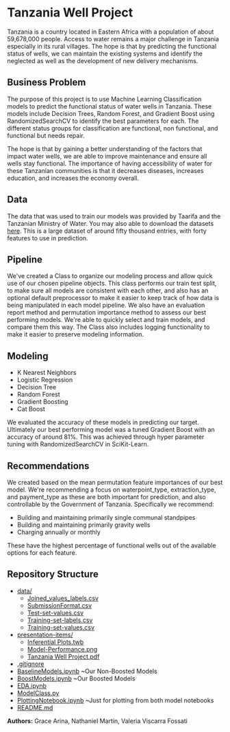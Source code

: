 # Tanzania Well Project

Tanzania is a country located in Eastern Africa with a population of about 59,678,000 people. Access to water remains a major challenge in Tanzania especially in its rural villages. The hope is that by predicting the functional status of wells, we can maintain the existing systems and identify the neglected as well as the development of new delivery mechanisms.

## Business Problem

The purpose of this project is to use Machine Learning Classification models to predict the functional status of water wells in Tanzania. These models include Decision Trees, Random Forest, and Gradient Boost using RandomizedSearchCV to identify the best parameters for each. The different status groups for classification are functional, non functional, and functional but needs repair.

The hope is that by gaining a better understanding of the factors that impact water wells, we are able to improve maintenance and ensure all wells stay functional.  The importance of having accessibility of water for these Tanzanian communities is that it decreases diseases, increases education, and increases the economy overall.

## Data
The data that was used to train our models was provided by Taarifa and the Tanzanian Ministry of Water. You may also able to download the datasets [here](https://www.drivendata.org/competitions/7/pump-it-up-data-mining-the-water-table/page/23/). This is a large dataset of around fifty thousand entries, with forty features to use in prediction.

## Pipeline
We've created a Class to organize our modeling process and allow quick use of our chosen pipeline objects. This class performs our train test split, to make sure all models are consistent with each other, and also has an optional default preprocessor to make it easier to keep track of how data is being manipulated in each model pipeline. We also have an evaluation report method and permutation importance method to assess our best performing models. We're able to quickly select and train models, and compare them this way. The Class also includes logging functionality to make it easier to preserve modeling information.

## Modeling

- K Nearest Neighbors
- Logistic Regression
- Decision Tree
- Random Forest
- Gradient Boosting
- Cat Boost

We evaluated the accuracy of these models in predicting our target. Ultimately our best performing model was a tuned Gradient Boost with an accuracy of around 81%. This was achieved through hyper parameter tuning with RandomizedSearchCV in SciKit-Learn.

## Recommendations

We created based on the mean permutation feature importances of our best model. We're recommending a focus on waterpoint_type, extraction_type, and payment_type as these are both important for prediction, and also controllable by the Government of Tanzania. Specifically we recommend:

- Building and maintaining primarily single communal standpipes
- Building and maintaining primarily gravity wells
- Charging annually or monthly

These have the highest percentage of functional wells out of the available options for each feature.

## Repository Structure

* [data/](./Tanzania-Well-Project/data)
  * [Joined_values_labels.csv](./Tanzania-Well-Project/data/Joined_values_labels.csv)
  * [SubmissionFormat.csv](./Tanzania-Well-Project/data/SubmissionFormat.csv)
  * [Test-set-values.csv](./Tanzania-Well-Project/data/Test-set-values.csv)
  * [Training-set-labels.csv](./Tanzania-Well-Project/data/Training-set-labels.csv)
  * [Training-set-values.csv](./Tanzania-Well-Project/data/Training-set-values.csv)
* [presentation-items/](./Tanzania-Well-Project/presentation-items)
  * [Inferential Plots.twb](<./Tanzania-Well-Project/presentation-items/Inferential Plots.twb>)
  * [Model-Performance.png](./Tanzania-Well-Project/presentation-items/Model-Performance.png)
  * [Tanzania Well Project.pdf](<./Tanzania-Well-Project/presentation-items/Tanzania Well Project.pdf>)
* [.gitignore](./Tanzania-Well-Project/.gitignore)
* [BaselineModels.ipynb](./Tanzania-Well-Project/BaselineModels.ipynb)        ~Our Non-Boosted Models
* [BoostModels.ipynb](./Tanzania-Well-Project/BoostModels.ipynb)        ~Our Boosted Models
* [EDA.ipynb](./Tanzania-Well-Project/EDA.ipynb)
* [ModelClass.py](./Tanzania-Well-Project/ModelClass.py)
* [PlottingNotebook.ipynb](./Tanzania-Well-Project/PlottingNotebook.ipynb)        ~Just for plotting from both model notebooks
* [README.md](./Tanzania-Well-Project/README.md)


**Authors:** Grace Arina, Nathaniel Martin, Valeria Viscarra Fossati